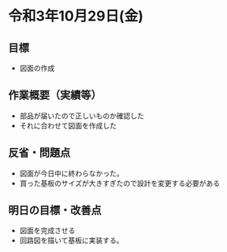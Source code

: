 # 令和3年10月29日(金)

## 目標
* 図面の作成
## 作業概要（実績等）								
* 部品が届いたので正しいものか確認した
* それに合わせて図面を作成した
## 反省・問題点	
* 図面が今日中に終わらなかった。
* 買った基板のサイズが大きすぎたので設計を変更する必要がある
## 明日の目標・改善点
* 図面を完成させる
* 回路図を描いて基板に実装する。
